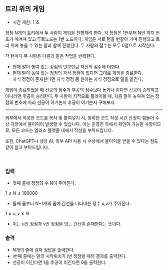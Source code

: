## 트리 위의 게임

- 시간 제한: 1 초

정점 N개의 트리에서 두 사람이 게임을 진행하려 한다.
각 정점은 1번부터 N번 까지 번호가 매겨져 있고 루트노드는 1번 노드이다.
게임은 서로 턴을 번갈아 가며 진행되고 트리 위에 놓을 수 있는 말과 함께 진행된다.
두 사람의 점수는 모두 0점으로 시작한다.

각 턴마다 두 사람은 다음과 같은 작업을 반복한다.

- 현재 말이 놓여 있는 정점의 번호만큼 자신의 점수에 더한다.
- 현재 말이 놓여 있는 정점의 자식 정점이 없다면 그대로 게임을 종료한다. <br> 자식 정점이 존재한다면 자식 정점 중 원하는 자식 정점으로 말을 옮긴다.

게임이 종료되었을 때 선공의 점수가 후공의 점수보다 높거나 같다면 선공이 승리하고 아니라면 후공이 승리한다.
두 사람이 최적으로 플레이할 때, 처음 말이 놓여져 있는 정점의 번호에 따라 선공이 이기는지 후공이 이기는지 구해보자.

---

외부에서 작성한 코드를 복사 및 붙여넣기 시, 정확한 코드 작성 시간 산정이 힘들어 수상 과정에서 불이익이 발생할 수 있습니다. 이는 운영진 측에서 확인이 가능한 사항이므로, 모든 코드는 엘리스 플랫폼 내에서 작성을 부탁드립니다.

또한, ChatGPT나 생성 AI, 외부 API 사용 시 수상에서 불이익을 받을 수 있다는 점도 같이 참고 부탁드립니다.

<br>

### 입력

- 첫째 줄에 정점의 수 N이 주어진다.

$1≤N≤100000$

- 둘째 줄부터 N−1개의 줄에 간선을 나타내는 정수 u,v가 주어진다.

$1≤u,v≤N$

- 이는 u번 정점과 v번 정점을 잇는 간선이 존재한다는 뜻이다.

### 출력

- N개의 줄에 걸쳐 정답을 출력한다.
- i번째 줄에는 말의 시작위치가 i번 정점일 때의 결과를 출력한다.
- 선공이 이긴다면 1을 후공이 이긴다면 0을 출력한다.
